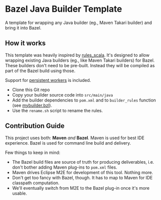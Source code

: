 # Bazel Java Builder Template
A template for wrapping any Java builder (eg., Maven Takari builder) and bring it into Bazel.

## How it works

This template was heavily inspired by [rules_scala](https://github.com/bazelbuild/rules_scala/).
It's designed to allow wrapping existing Java builders (eg., like Maven Takari builders) for Bazel.
These builders don't need to be pre-built.
Instead they will be compiled as part of the Bazel build using those.

Support for [persistent workers](https://medium.com/@mmorearty/how-to-create-a-persistent-worker-for-bazel-7738bba2cabb) is included.

* Clone this Git repo
* Copy your builder source code into `src/main/java`
* Add the builder dependencies to `pom.xml` and to `builder_rules` function (see [mybuilder.bzl](mybuilder/mybuilder.bzl)).
* Use the `rename.sh` script to rename the rules.


## Contribution Guide

This project uses both: **Maven** *and* **Bazel**.
Maven is used for best IDE experience.
Bazel is used for command line build and delivery.

Few things to keep in mind:
* The Bazel build files are source of truth for producing deliverables, i.e. don't bother adding Maven plug-ins to `pom.xml` files.
* Maven drives Eclipse M2E for development of this tool. Nothing more.
* Don't get too fancy with Bazel, though. It has to map to Maven for IDE classpath computation.
* We'll eventually switch from M2E to the Bazel plug-in once it's more usable.
